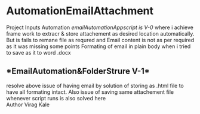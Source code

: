 # AutomationEmailAttachment
Project Inputs Automation
*emailAutomationAppscript is V-0* where i achieve frame work to extracr & store attachement as desired location automatically.
But is fails to remane file as requred and Email content is not as per required as it was missing some points Formating of email in plain body when i tried to save as it to word .docx
<br>
<h2> *EmailAutomation&FolderStrure V-1* </h2> resolve above issue of having email by solution of storing as .html file to have all formating intact. Also issue of saving same attachement file whenever script runs is also solved here

<br>
Author Virag Kale
